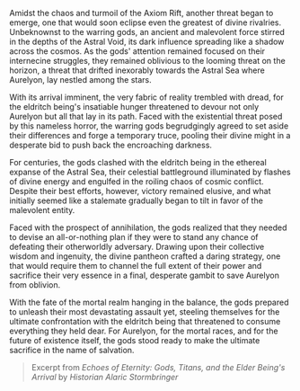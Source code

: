 Amidst the chaos and turmoil of the Axiom Rift, another threat began to emerge, one that would soon eclipse even the greatest of divine rivalries. Unbeknownst to the warring gods, an ancient and malevolent force stirred in the depths of the Astral Void, its dark influence spreading like a shadow across the cosmos. As the gods' attention remained focused on their internecine struggles, they remained oblivious to the looming threat on the horizon, a threat that drifted inexorably towards the Astral Sea where Aurelyon, lay nestled among the stars.

With its arrival imminent, the very fabric of reality trembled with dread, for the eldritch being's insatiable hunger threatened to devour not only Aurelyon but all that lay in its path. Faced with the existential threat posed by this nameless horror, the warring gods begrudgingly agreed to set aside their differences and forge a temporary truce, pooling their divine might in a desperate bid to push back the encroaching darkness.

For centuries, the gods clashed with the eldritch being in the ethereal expanse of the Astral Sea, their celestial battleground illuminated by flashes of divine energy and engulfed in the roiling chaos of cosmic conflict. Despite their best efforts, however, victory remained elusive, and what initially seemed like a stalemate gradually began to tilt in favor of the malevolent entity.

Faced with the prospect of annihilation, the gods realized that they needed to devise an all-or-nothing plan if they were to stand any chance of defeating their otherworldly adversary. Drawing upon their collective wisdom and ingenuity, the divine pantheon crafted a daring strategy, one that would require them to channel the full extent of their power and sacrifice their very essence in a final, desperate gambit to save Aurelyon from oblivion.

With the fate of the mortal realm hanging in the balance, the gods prepared to unleash their most devastating assault yet, steeling themselves for the ultimate confrontation with the eldritch being that threatened to consume everything they held dear. For Aurelyon, for the mortal races, and for the future of existence itself, the gods stood ready to make the ultimate sacrifice in the name of salvation.

> Excerpt from _Echoes of Eternity: Gods, Titans, and the Elder Being's Arrival_ by _Historian Alaric Stormbringer_